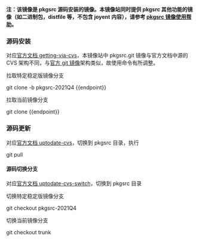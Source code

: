 **注：该镜像是 pkgsrc 源码安装的镜像。本镜像站同时提供 pkgsrc 其他功能的镜像（如二进制包，distfile 等，不包含 joyent 内容），请参考 [pkgsrc 镜像使用帮助](../pkgsrc/)。**

### 源码安装

对应[官方文档 getting-via-cvs](https://www.netbsd.org/docs/pkgsrc/pkgsrc.html#getting-via-cvs)，本镜像站中 pkgsrc.git 镜像与官方文档中源的 CVS 架构不同，与[官方 git 镜像](https://github.com/NetBSD/pkgsrc)架构类似，故使用命令有所调整。

拉取特定稳定版镜像分支

<tmpl z-lang="bash">
git clone -b pkgsrc-2021Q4 {{endpoint}}
</tmpl>

拉取当前镜像分支

<tmpl z-lang="bash">
git clone {{endpoint}}
</tmpl>

### 源码更新

对应[官方文档 uptodate-cvs](https://www.netbsd.org/docs/pkgsrc/pkgsrc.html#uptodate-cvs)，切换到 pkgsrc 目录，执行

<tmpl z-lang="bash">
git pull
</tmpl>

#### 源码切换分支

对应[官方文档 uptodate-cvs-switch](https://www.netbsd.org/docs/pkgsrc/pkgsrc.html#uptodate-cvs-switch)，切换到 pkgsrc 目录

切换特定稳定版镜像分支

<tmpl z-lang="bash">
git checkout pkgsrc-2021Q4
</tmpl>

切换当前镜像分支

<tmpl z-lang="bash">
git checkout trunk
</tmpl>
